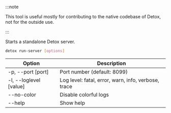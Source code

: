 
:::note

This tool is useful mostly for contributing to the native codebase of Detox, not for the outside use.

:::

Starts a standalone Detox server.

```bash
detox run-server [options]
```

| Option                  | Description                                         |
| ----------------------- | --------------------------------------------------- |
| -p, --port \[port]      | Port number (default: 8099)                         |
| -l, --loglevel \[value] | Log level: fatal, error, warn, info, verbose, trace |
| --no-color              | Disable colorful logs                               |
| --help                  | Show help                                           |
